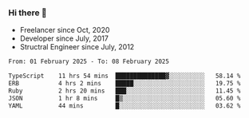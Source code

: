 ### Hi there 👋

- Freelancer since Oct, 2020
- Developer since July, 2017
- Structral Engineer since July, 2012

<!--START_SECTION:waka-->

```txt
From: 01 February 2025 - To: 08 February 2025

TypeScript    11 hrs 54 mins  ██████████████▓░░░░░░░░░░   58.14 %
ERB           4 hrs 2 mins    █████░░░░░░░░░░░░░░░░░░░░   19.75 %
Ruby          2 hrs 20 mins   ███░░░░░░░░░░░░░░░░░░░░░░   11.45 %
JSON          1 hr 8 mins     █▒░░░░░░░░░░░░░░░░░░░░░░░   05.60 %
YAML          44 mins         █░░░░░░░░░░░░░░░░░░░░░░░░   03.62 %
```

<!--END_SECTION:waka-->
